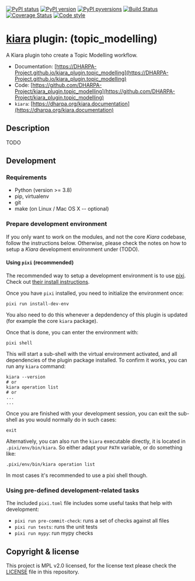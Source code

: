 [![PyPI status](https://img.shields.io/pypi/status/kiara_plugin.topic_modelling.svg)](https://pypi.python.org/pypi/kiara_plugin.topic_modelling/)
[![PyPI version](https://img.shields.io/pypi/v/kiara_plugin.topic_modelling.svg)](https://pypi.python.org/pypi/kiara_plugin.topic_modelling/)
[![PyPI pyversions](https://img.shields.io/pypi/pyversions/kiara_plugin.topic_modelling.svg)](https://pypi.python.org/pypi/kiara_plugin.topic_modelling/)
[![Build Status](https://img.shields.io/endpoint.svg?url=https%3A%2F%2Factions-badge.atrox.dev%2FDHARPA-Project%2Fkiara%2Fbadge%3Fref%3Ddevelop&style=flat)](https://actions-badge.atrox.dev/DHARPA-Project/kiara_plugin.topic_modelling/goto?ref=develop)
[![Coverage Status](https://coveralls.io/repos/github/DHARPA-Project/kiara_plugin.topic_modelling/badge.svg?branch=develop)](https://coveralls.io/github/DHARPA-Project/kiara_plugin.topic_modelling?branch=develop)
[![Code style](https://img.shields.io/badge/code%20style-black-000000.svg)](https://github.com/ambv/black)

# [**kiara**](https://dharpa.org/kiara.documentation) plugin: (topic_modelling)

A Kiara plugin toho create a Topic Modelling workflow.

 - Documentation: [https://DHARPA-Project.github.io/kiara_plugin.topic_modelling](https://DHARPA-Project.github.io/kiara_plugin.topic_modelling)
 - Code: [https://github.com/DHARPA-Project/kiara_plugin.topic_modelling](https://github.com/DHARPA-Project/kiara_plugin.topic_modelling)
 - `kiara`: [https://dharpa.org/kiara.documentation](https://dharpa.org/kiara.documentation)

## Description

TODO

## Development

### Requirements

- Python (version >= 3.8)
- pip, virtualenv
- git
- make (on Linux / Mac OS X -- optional)


### Prepare development environment

If you only want to work on the modules, and not the core *Kiara* codebase, follow the instructions below. Otherwise, please
check the notes on how to setup a *Kiara* development environment under (TODO).

#### Using `pixi` (recommended)

The recommended way to setup a development environment is to use [pixi](https://github.com/prefix-dev/pixi). Check out [their install instructions](https://github.com/prefix-dev/pixi#installation).

Once you have `pixi` installed, you need to initialize the environment once:

```
pixi run install-dev-env
```

You also need to do this whenever a depdendency of this plugin is updated (for example the core `kiara` package).

Once that is done, you can enter the environment with:

```
pixi shell
```

This will start a sub-shell with the virtual environment activated, and all dependencies of the plugin package installed. To confirm it works, you can run any `kiara` command:

```
kiara --version
# or
kiara operation list
# or
...
...
```

Once you are finished with your development session, you can exit the sub-shell as you would normally do in such cases:

```
exit
```

Alternatively, you can also run the `kiara` executable directly, it is located in `.pixi/env/bin/kiara`. So either adapt your `PATH` variable, or do something like:

```
.pixi/env/bin/kiara operation list
```

In most cases it's recommended to use a pixi shell though.


### Using pre-defined development-related tasks

The included `pixi.toml` file includes some useful tasks that help with development:

- `pixi run pre-commit-check`: runs a set of checks against all files
- `pixi run tests`: runs the unit tests
- `pixi run mypy`: run mypy checks

## Copyright & license

This project is MPL v2.0 licensed, for the license text please check the [LICENSE](/LICENSE) file in this repository.
